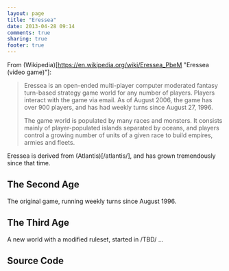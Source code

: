 ```yaml
---
layout: page
title: "Eressea"
date: 2013-04-28 09:14
comments: true
sharing: true
footer: true
---
```


From (Wikipedia)[https://en.wikipedia.org/wiki/Eressea_PbeM "Eressea (video game)"]:
> Eressea is an open-ended multi-player computer moderated fantasy turn-based
> strategy game world for any number of players. Players interact with the
> game via email. As of August 2006, the game has over 900 players, and has
> had weekly turns since August 27, 1996.
>
> The game world is populated by many races and monsters. It consists mainly of
> player-populated islands separated by oceans, and players control a growing
> number of units of a given race to build empires, armies and fleets.

Eressea is derived from (Atlantis)[/atlantis/], and has grown tremendously since
that time.

## The Second Age

The original game, running weekly turns since August 1996.

## The Third Age

A new world with a modified ruleset, started in /TBD/ ...

## Source Code
